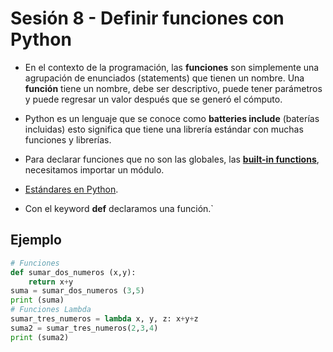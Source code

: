 # Sesión 8 - Definir funciones con Python

* En el contexto de la programación, las **funciones** son simplemente una agrupación de enunciados (statements) que tienen un nombre. Una **función** tiene un nombre, debe ser descriptivo, puede tener parámetros y puede regresar un valor después que se generó el cómputo.

* Python es un lenguaje que se conoce como **batteries include** (baterías incluidas) esto significa que tiene una librería estándar con muchas funciones y librerías.

* Para declarar funciones que no son las globales, las [**built-in functions**](https://docs.python.org/3/library/functions.html "**built-in functions**"), necesitamos importar un módulo.

* [Estándares en Python](https://www.datacamp.com/community/tutorials/pep8-tutorial-python-code "Estándares en Python").

* Con el keyword **def** declaramos una función.`

## Ejemplo 

```python
# Funciones
def sumar_dos_numeros (x,y):
	return x+y
suma = sumar_dos_numeros (3,5)
print (suma)
# Funciones Lambda
sumar_tres_numeros = lambda x, y, z: x+y+z
suma2 = sumar_tres_numeros(2,3,4)
print (suma2)
```